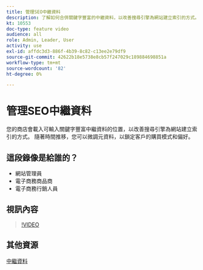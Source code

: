 ```yaml
---
title: 管理SEO中繼資料
description: 了解如何合併關鍵字豐富的中繼資料，以改善搜尋引擎為網站建立索引的方式。
kt: 10553
doc-type: feature video
audience: all
role: Admin, Leader, User
activity: use
exl-id: affdc3d3-886f-4b39-8c82-c13ee2e79df9
source-git-commit: 42622b18e5738e8cb57f247029c189884698851a
workflow-type: tm+mt
source-wordcount: '82'
ht-degree: 0%

---
```


# 管理SEO中繼資料

您的商店會載入可輸入關鍵字豐富中繼資料的位置，以改善搜尋引擎為網站建立索引的方式。 隨著時間推移，您可以微調元資料，以鎖定客戶的購買模式和偏好。

## 這段錄像是給誰的？

- 網站管理員
- 電子商務商品商
- 電子商務行銷人員

## 視訊內容

>[!VIDEO](https://video.tv.adobe.com/v/343750?quality=12&learn=on)

## 其他資源

[中繼資料](https://docs.magento.com/user-guide/marketing/meta-data.html)
